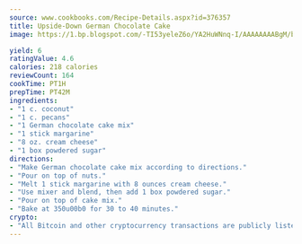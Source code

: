 ```yaml
---
source: www.cookbooks.com/Recipe-Details.aspx?id=376357
title: Upside-Down German Chocolate Cake
image: https://1.bp.blogspot.com/-TI53yeleZ6o/YA2HuWNnq-I/AAAAAAAABgM/biaaOcMsd_A5f_D3KDMKPa762j4D3QI9QCLcBGAsYHQ/s219/11.png

yield: 6
ratingValue: 4.6
calories: 218 calories
reviewCount: 164
cookTime: PT1H
prepTime: PT42M
ingredients:
- "1 c. coconut"
- "1 c. pecans"
- "1 German chocolate cake mix"
- "1 stick margarine"
- "8 oz. cream cheese"
- "1 box powdered sugar"
directions:
- "Make German chocolate cake mix according to directions."
- "Pour on top of nuts."
- "Melt 1 stick margarine with 8 ounces cream cheese."
- "Use mixer and blend, then add 1 box powdered sugar."
- "Pour on top of cake mix."
- "Bake at 350u00b0 for 30 to 40 minutes."
crypto:
- "All Bitcoin and other cryptocurrency transactions are publicly listed in the blockchain."
---
```

